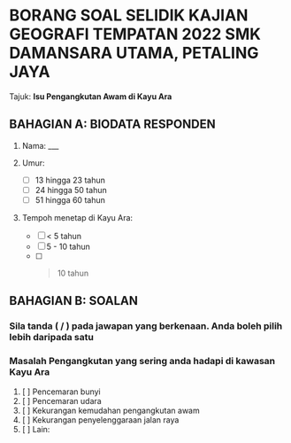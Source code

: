 # BORANG SOAL SELIDIK KAJIAN GEOGRAFI TEMPATAN 2022 SMK DAMANSARA UTAMA, PETALING JAYA

Tajuk: **Isu Pengangkutan Awam di Kayu Ara**

## BAHAGIAN A: BIODATA RESPONDEN

1. Nama: ___

2. Umur:

    - [ ] 13 hingga 23 tahun
    - [ ] 24 hingga 50 tahun
    - [ ] 51 hingga 60 tahun

3. Tempoh menetap di Kayu Ara:
    - [ ] < 5 tahun
    - [ ] 5 - 10 tahun
    - [ ] > 10 tahun

## BAHAGIAN B: SOALAN

### Sila tanda ( / ) pada jawapan yang berkenaan. Anda boleh pilih lebih daripada satu

### Masalah Pengangkutan yang sering anda hadapi di kawasan Kayu Ara

1. [ ] Pencemaran bunyi
2. [ ] Pencemaran udara
3. [ ] Kekurangan kemudahan pengangkutan awam
4. [ ] Kekurangan penyelenggaraan jalan raya
5. [ ] Lain:
